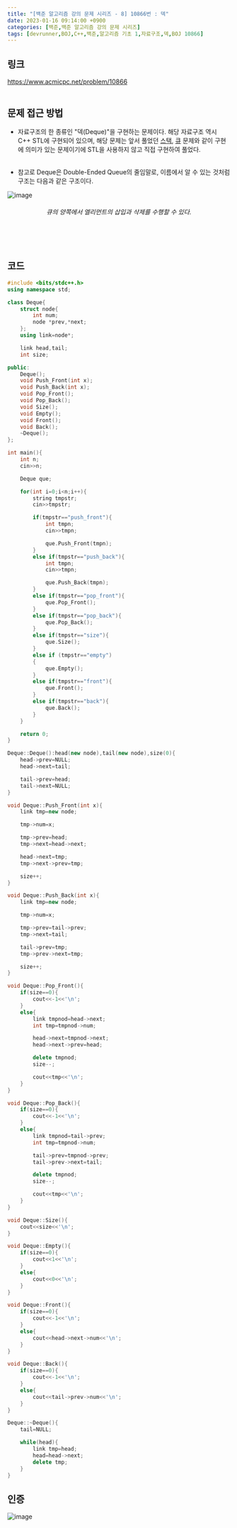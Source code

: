 ```yaml
---
title: "[백준 알고리즘 강의 문제 시리즈 - 8] 10866번 : 덱"
date: 2023-01-16 09:14:00 +0900
categories: [백준,백준 알고리즘 강의 문제 시리즈]
tags: [devrunner,BOJ,C++,백준,알고리즘 기초 1,자료구조,덱,BOJ 10866]
---
```


링크
---
<https://www.acmicpc.net/problem/10866>
<br/><br/>


문제 접근 방법
---
* 자료구조의 한 종류인 "덱(Deque)"을 구현하는 문제이다. 해당 자료구조 역시 C++ STL에 구현되어 있으며, 해당 문제는 앞서 풀었던 [스택](https://baejw0111.github.io/posts/BOJ-series-1-10828/), [큐](https://baejw0111.github.io/posts/BOJ-series-6-10845/) 문제와 같이 구현에 의미가 있는 문제이기에 STL을 사용하지 않고 직접 구현하여 풀었다.<br/><br/>

* 참고로 Deque은 Double-Ended Queue의 줄임말로, 이름에서 알 수 있는 것처럼 구조는 다음과 같은 구조이다.

![image](https://user-images.githubusercontent.com/87963766/212588419-7529c058-1780-431e-a32c-e67e11710267.png)

###### <center>큐의 양쪽에서 엘리먼트의 삽입과 삭제를 수행할 수 있다.<center>
<br/><br/>

코드
---
<!-- <details>
<summary>펼치기</summary>
<div markdown="1"> -->

```cpp
#include <bits/stdc++.h>
using namespace std;

class Deque{
    struct node{
        int num;
        node *prev,*next;
    };
    using link=node*;

    link head,tail;
    int size;

public:
    Deque();
    void Push_Front(int x);
    void Push_Back(int x);
    void Pop_Front();
    void Pop_Back();
    void Size();
    void Empty();
    void Front();
    void Back();
    ~Deque();
};

int main(){
    int n;
    cin>>n;

    Deque que;

    for(int i=0;i<n;i++){
        string tmpstr;
        cin>>tmpstr;

        if(tmpstr=="push_front"){
            int tmpn;
            cin>>tmpn;

            que.Push_Front(tmpn);
        }
        else if(tmpstr=="push_back"){
            int tmpn;
            cin>>tmpn;

            que.Push_Back(tmpn);
        }
        else if(tmpstr=="pop_front"){
            que.Pop_Front();
        }
        else if(tmpstr=="pop_back"){
            que.Pop_Back();
        }
        else if(tmpstr=="size"){
            que.Size();
        }
        else if (tmpstr=="empty")
        {
            que.Empty();
        }
        else if(tmpstr=="front"){
            que.Front(); 
        }
        else if(tmpstr=="back"){
            que.Back(); 
        }
    }

    return 0;
}

Deque::Deque():head(new node),tail(new node),size(0){
    head->prev=NULL;
    head->next=tail;

    tail->prev=head;
    tail->next=NULL;
}

void Deque::Push_Front(int x){
    link tmp=new node;

    tmp->num=x;

    tmp->prev=head;
    tmp->next=head->next;

    head->next=tmp;
    tmp->next->prev=tmp;

    size++;
}

void Deque::Push_Back(int x){
    link tmp=new node;

    tmp->num=x;

    tmp->prev=tail->prev;
    tmp->next=tail;

    tail->prev=tmp;
    tmp->prev->next=tmp;

    size++;
}

void Deque::Pop_Front(){
    if(size==0){
        cout<<-1<<'\n';
    }
    else{
        link tmpnod=head->next;
        int tmp=tmpnod->num;

        head->next=tmpnod->next;
        head->next->prev=head;

        delete tmpnod;
        size--;

        cout<<tmp<<'\n';
    }
}

void Deque::Pop_Back(){
    if(size==0){
        cout<<-1<<'\n';
    }
    else{
        link tmpnod=tail->prev;
        int tmp=tmpnod->num;

        tail->prev=tmpnod->prev;
        tail->prev->next=tail;

        delete tmpnod;
        size--;

        cout<<tmp<<'\n';
    }
}

void Deque::Size(){
    cout<<size<<'\n';
}

void Deque::Empty(){
    if(size==0){
        cout<<1<<'\n';
    }
    else{
        cout<<0<<'\n';
    }
}

void Deque::Front(){
    if(size==0){
        cout<<-1<<'\n';
    }
    else{
        cout<<head->next->num<<'\n';
    }
}

void Deque::Back(){
    if(size==0){
        cout<<-1<<'\n';
    }
    else{
        cout<<tail->prev->num<<'\n';
    }
}

Deque::~Deque(){
    tail=NULL;

    while(head){
        link tmp=head;
        head=head->next;
        delete tmp;
    }
}
```

<!-- </div>
</details>
<br/><br/> -->

인증
---
![image](https://user-images.githubusercontent.com/87963766/212574995-03a2e3e8-3f00-4c67-a3bf-0ad542ffc1c1.png)